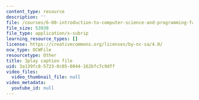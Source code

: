```yaml
---
content_type: resource
description: ''
file: /courses/6-00-introduction-to-computer-science-and-programming-fall-2008/3a139fc857230c050044162bfc7c9dff_DkPsD58nUIE.srt
file_size: 53938
file_type: application/x-subrip
learning_resource_types: []
license: https://creativecommons.org/licenses/by-nc-sa/4.0/
ocw_type: OCWFile
resourcetype: Other
title: 3play caption file
uid: 3a139fc8-5723-0c05-0044-162bfc7c9dff
video_files:
  video_thumbnail_file: null
video_metadata:
  youtube_id: null
---
```

